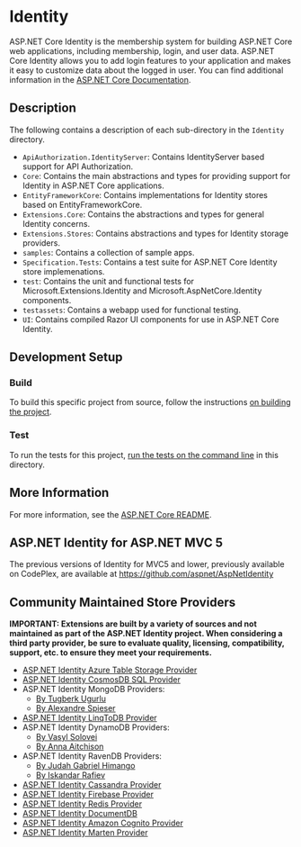 # Identity

ASP.NET Core Identity is the membership system for building ASP.NET Core web applications, including membership, login, and user data. ASP.NET Core Identity allows you to add login features to your application and makes it easy to customize data about the logged in user. You can find additional information in the [ASP.NET Core Documentation](https://docs.microsoft.com/aspnet/core/security/authentication/identity).

## Description

The following contains a description of each sub-directory in the `Identity` directory.

- `ApiAuthorization.IdentityServer`: Contains IdentityServer based support for API Authorization.
- `Core`: Contains the main abstractions and types for providing support for Identity in ASP.NET Core applications.
- `EntityFrameworkCore`: Contains implementations for Identity stores based on EntityFrameworkCore.
- `Extensions.Core`: Contains the abstractions and types for general Identity concerns.
- `Extensions.Stores`: Contains abstractions and types for Identity storage providers.
- `samples`: Contains a collection of sample apps.
- `Specification.Tests`: Contains a test suite for ASP.NET Core Identity store implemenations.
- `test`: Contains the unit and functional tests for Microsoft.Extensions.Identity and Microsoft.AspNetCore.Identity components.
- `testassets`: Contains a webapp used for functional testing.
- `UI`: Contains compiled Razor UI components for use in ASP.NET Core Identity.

## Development Setup

### Build

To build this specific project from source, follow the instructions [on building the project](../../docs/BuildFromSource.md#step-3-build-the-repo).

### Test

To run the tests for this project, [run the tests on the command line](../../docs/BuildFromSource.md#running-tests-on-command-line) in this directory.

## More Information

For more information, see the [ASP.NET Core README](../../README.md).

## ASP.NET Identity for ASP.NET MVC 5

The previous versions of Identity for MVC5 and lower, previously available on CodePlex, are available at https://github.com/aspnet/AspNetIdentity

## Community Maintained Store Providers

**IMPORTANT: Extensions are built by a variety of sources and not maintained as part of the ASP.NET Identity project. When considering a third party provider, be sure to evaluate quality, licensing, compatibility, support, etc. to ensure they meet your requirements.**

* [ASP.NET Identity Azure Table Storage Provider](https://dlmelendez.github.io/identityazuretable/)
* [ASP.NET Identity CosmosDB SQL Provider](https://github.com/dlmelendez/identitycosmosdb)
* ASP.NET Identity MongoDB Providers:
  * [By Tugberk Ugurlu](https://github.com/tugberkugurlu/AspNetCore.Identity.MongoDB)
  * [By Alexandre Spieser](https://github.com/alexandre-spieser/AspNetCore.Identity.MongoDbCore)
 * [ASP.NET Identity LinqToDB Provider](https://github.com/ili/LinqToDB.Identity)
 * ASP.NET Identity DynamoDB Providers:
    * [By Vasyl Solovei](https://github.com/miltador/AspNetCore.Identity.DynamoDB)
    * [By Anna Aitchison](https://github.com/Ara225/ara225.DynamoDBUserStore)
 * ASP.NET Identity RavenDB Providers:
    * [By Judah Gabriel Himango](https://github.com/JudahGabriel/RavenDB.Identity)
    * [By Iskandar Rafiev](https://github.com/maqduni/AspNetCore.Identity.RavenDB)
 * [ASP.NET Identity Cassandra Provider](https://github.com/lkubis/AspNetCore.Identity.Cassandra)
 * [ASP.NET Identity Firebase Provider](https://github.com/aguacongas/Identity.Firebase)
 * [ASP.NET Identity Redis Provider](https://github.com/aguacongas/Identity.Redis)
 * [ASP.NET Identity DocumentDB](https://github.com/codekoenig/AspNetCore.Identity.DocumentDb)
 * [ASP.NET Identity Amazon Cognito Provider](https://github.com/aws/aws-aspnet-cognito-identity-provider)
 * [ASP.NET Identity Marten Provider](https://github.com/yetanotherchris/Marten.AspNetIdentity)
